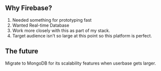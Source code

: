 ## Why Firebase?

1. Needed something for prototyping fast
2. Wanted Real-time Database
3. Work more closely with this as part of my stack.
4. Target audience isn't so large at this point so this platform is perfect.

## The future

Migrate to MongoDB for its scalability features when userbase gets larger.
